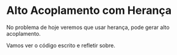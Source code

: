 # Alto Acoplamento com Herança

No problema de hoje veremos que usar herança, pode gerar alto acoplamento.

Vamos ver o código escrito e refletir sobre.